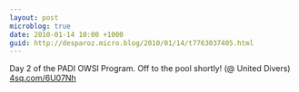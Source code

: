 ```yaml
---
layout: post
microblog: true
date: 2010-01-14 10:00 +1000
guid: http://desparoz.micro.blog/2010/01/14/t7763037405.html
---
```

Day 2 of the PADI OWSI Program. Off to the pool shortly! (@ United Divers) [4sq.com/6U07Nh](http://4sq.com/6U07Nh)
